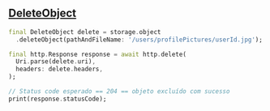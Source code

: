 ## [DeleteObject](https://docs.oracle.com/en-us/iaas/api/#/pt/objectstorage/20160918/Object/DeleteObject)

```dart
final DeleteObject delete = storage.object
  .deleteObject(pathAndFileName: '/users/profilePictures/userId.jpg');

final http.Response response = await http.delete(
  Uri.parse(delete.uri),
  headers: delete.headers,
);

// Status code esperado == 204 == objeto excluído com sucesso
print(response.statusCode);
```